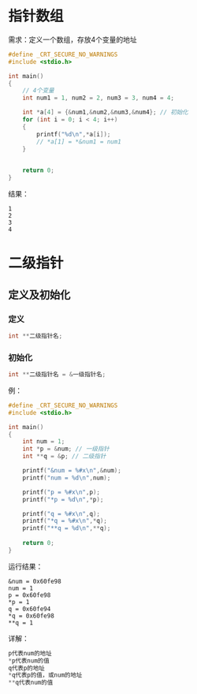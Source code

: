 # 指针数组
需求：定义一个数组，存放4个变量的地址
```c
#define _CRT_SECURE_NO_WARNINGS
#include <stdio.h>

int main()
{
	// 4个变量
	int num1 = 1, num2 = 2, num3 = 3, num4 = 4;

	int *a[4] = {&num1,&num2,&num3,&num4}; // 初始化
	for (int i = 0; i < 4; i++)
	{
		printf("%d\n",*a[i]);
		// *a[1] = *&num1 = num1
	}
	

	return 0;
}
```
结果：
```shell
1
2
3
4
```
# 二级指针
## 定义及初始化
### 定义
```c
int **二级指针名;
```
### 初始化
```c
int **二级指针名 = &一级指针名;
```
例：
```c
#define _CRT_SECURE_NO_WARNINGS
#include <stdio.h>

int main()
{
	int num = 1;
	int *p = &num; // 一级指针
	int **q = &p; // 二级指针

	printf("&num = %#x\n",&num);
	printf("num = %d\n",num);

	printf("p = %#x\n",p);
	printf("*p = %d\n",*p);

	printf("q = %#x\n",q);
	printf("*q = %#x\n",*q);
	printf("**q = %d\n",**q);
	
	return 0;
}
```
运行结果：
```shell
&num = 0x60fe98
num = 1
p = 0x60fe98
*p = 1
q = 0x60fe94
*q = 0x60fe98
**q = 1
```
详解：
```c
p代表num的地址
*p代表num的值
q代表p的地址
*q代表p的值，或num的地址
**q代表num的值
```